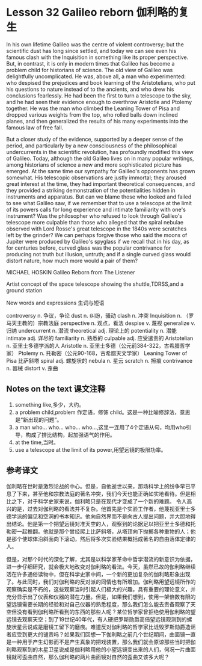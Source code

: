 # Lesson 32 Galileo reborn 伽利略的复生
In his own lifetime Galileo was the centre of violent controversy; but the scientific dust has long since settled, and today we can see even his famous clash with the Inquisition in something like its proper perspective. But, in contrast, it is only in modern times that Galileo has become a problem child for historians of science. The old view of Galileo was delightfully uncomplicated. He was, above all, a man who experimented: who despised the prejudices and book learning of the Aristotelians, who put his questions to nature instead of to the ancients, and who drew his conclusions fearlessly. He had been the first to turn a telescope to the sky, and he had seen their evidence enough to overthrow Aristotle and Ptolemy together. He was the man who climbed the Leaning Tower of Pisa and dropped various weights from the top, who rolled balls down inclined planes, and then generalized the results of his many experiments into the famous law of free fall.

But a closer study of the evidence, supported by a deeper sense of the period, and particularly by a new consciousness of the philosophical undercurrents in the scientific revolution, has profoundly modified this view of Galileo. Today, although the old Galileo lives on in many popular writings, among historians of science a new and more sophisticated picture has emerged. At the same time our sympathy for Galileo's opponents has grown somewhat. His telescopic observations are justly immortal; they aroused great interest at the time, they had important theoretical consequences, and they provided a striking demonstration of the potentialities hidden in instruments and apparatus. But can we blame those who looked and failed to see what Galileo saw, if we remember that to use a telescope at the limit of its powers calls for long experience and intimate familiarity with one's instrument? Was the philosopher who refused to look through Galileo's telescope more culpable than those who alleged that the spiral nebulae observed with Lord Rosse's great telescope in the 1840s were scratches left by the grinder? We can perhaps forgive those who said the moons of Jupiter were produced by Galileo's spyglass if we recall that in his day, as for centuries before, curved glass was the popular contrivance for producing not truth but illusion, untruth; and if a single curved glass would distort nature, how much more would a pair of them?

MICHAEL HOSKIN Galileo Reborn from The Listener
	
	
Artist concept of the space telescope showing the shuttle,TDRSS,and a ground station

New words and expressions 生词与短语

controversy n. 争议，争论
dust n. 纠纷，骚动
clash n. 冲突
Inquisition n. （罗马天主教的）宗教法庭
perspective n. 观点，看法
despise v. 蔑视
generalize v. 归纳
undercurrent n. 潜流
theoretical adj. 理论上的
potentiality n. 潜能
intimate adj. 详尽的
familiarity n. 熟悉的
culpable adj. 应受遣责的
Aristotelian n. 亚里士多德学派的人
Aristotle n. 亚里士多德（公元前384-322，古希腊哲学家）
Ptolemy n. 托勒密（公元90-168，古希腊天文学家）
Leaning Tower of Pisa 比萨斜塔
spiral adj. 螺旋状的
nebula n. 星云
scratch n. 擦痕
contrivance n. 器械
distort v. 歪曲

## Notes on the text 课文注释

1. something like,多少，大约。
2. a problem child,problem 作定语，修饰 child。这是一种比喻修辞法，意思是“新出现的问题”。
3. a man who... who... who... who...,这里一连用了4个定语从句，均用who引导，构成了排比结构，起加强语气的作用。
4. at the time,当时。
5. use a telescope at the limit of its power,用望远镜的极限功率。

## 参考译文

伽利略在世时是激烈论战的中心。但是，自他逝世以来，那场科学上的纷争早已平息了下来，甚至他和宗教法庭的著名冲突，我们今天也能正确如实地看待。但是相比之下，对于科学史家来说，伽利略只是在现代才变成了一个新的难题。 令人高兴的是，过去对伽利略的看法并不复杂。他首先是个实验工作者，他蔑视亚里士多德学派的偏见和空洞的书本知识。他向自然界而不是向古人提出问题，并大胆地得出结论。他是第一个把望远镜对准天空的人，观察到的论据足以把亚里士多德和托勒密一起推翻。他就是那个曾经爬上比萨斜塔，从塔顶向下抛掷各种重物的人；他是那个使球体沿斜面向下滚动，然后将多次实验结果概括成著名的自由落体定律的人。

但是，对那个时代的深化了解，尤其是以科学家革命中哲学潜流的新意识为依据，进一步仔细研究，就会极大地改变对伽利略的看法。今天，虽然已故的伽利略继续活在许多通俗读物中，但在科学史家中间，一个新的更加复杂的伽利略形象出现了。与此同时，我们对伽利略的反对派的同情也有所增加。伽利略用望远镜所作的观察确实是不朽的，这些观察当时引起人们极大的兴趣，具有重要的理论意义，并充分显示出了仪表和仪器的潜在力量。但是，如果我们想到，使用一架倍数有限的望远镜需要长期的经验和对自己仪器的熟悉程度，那么我们怎么能去责备观察了天空但没有看到伽利略所看到的东西的那些人呢？某位哲学家曾拒绝使用伽利略的望远镜去观察天空；到了19世纪40年代，有人硬把罗斯勋爵高倍望远镜观测到的螺旋状星云说成是磨镜工留下的磨痕。难道反对伽利略的哲学家比诋毁罗斯勋爵造谣者应受到更大的谴责吗？如果我们回想一下伽利略之前几个世纪期间，曲面镜一直是一种用于产生幻影而不是产生真象的把戏装置，那么我们就会原谅那些当时把伽利略观察到的木星卫星说成是伽利略用他的小望远镜变出来的人们，何况一片曲面镜就可歪曲自然，那么伽利略的两片曲面镜对自然的歪曲又该多大呢？
